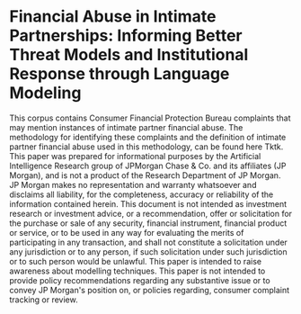 # Financial Abuse in Intimate Partnerships: Informing Better Threat Models and Institutional Response through Language Modeling
This corpus contains Consumer Financial Protection Bureau complaints that may mention instances of intimate partner financial abuse. The methodology for identifying these complaints and the definition of intimate partner financial abuse used in this methodology, can be found here Tktk. This paper was prepared for informational purposes by the Artificial Intelligence Research group of JPMorgan Chase & Co. and its affiliates (JP Morgan), and is not a product of the Research Department of JP Morgan. JP Morgan makes no representation and warranty whatsoever and disclaims all liability, for the completeness, accuracy or reliability of the information contained herein. This document is not intended as investment research or investment advice, or a recommendation, offer or solicitation for the purchase or sale of any security, financial instrument, financial product or service, or to be used in any way for evaluating the merits of participating in any transaction, and shall not constitute a solicitation under any jurisdiction or to any person, if such solicitation under such jurisdiction or to such person would be unlawful. This paper is intended to raise awareness about modelling techniques. This paper is not intended to provide policy recommendations regarding any substantive issue or to convey JP Morgan's position on, or policies regarding, consumer complaint tracking or review.
